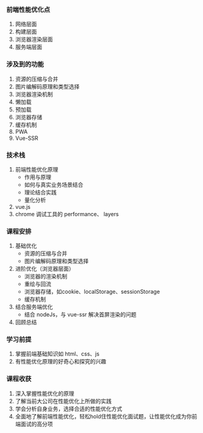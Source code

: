 ### 前端性能优化点
1. 网络层面
2. 构建层面
3. 浏览器渲染层面
4. 服务端层面


### 涉及到的功能
1. 资源的压缩与合并
2. 图片编解码原理和类型选择
3. 浏览器渲染机制
4. 懒加载
5. 预加载
6. 浏览器存储
7. 缓存机制
8. PWA
9. Vue-SSR


### 技术栈
1. 前端性能优化原理
    * 作用与原理
    * 如何与真实业务场景结合
    * 理论结合实践
    * 量化分析
2. vue.js
3. chrome 调试工具的 performance、 layers


### 课程安排
1. 基础优化
    * 资源的压缩与合并
    * 图片编解码原理和类型选择
2. 进阶优化（浏览器层面）
    * 浏览器的渲染机制
    * 重绘与回流
    * 浏览器存储，如cookie、localStorage、sessionStorage
    * 缓存机制
3. 结合服务端优化
    * 结合 nodeJs，与 vue-ssr 解决首屏渲染的问题
4. 回顾总结 


### 学习前提
1. 掌握前端基础知识如 html、css、js
2. 有性能优化原理的好奇心和探究的兴趣


### 课程收获
1. 深入掌握性能优化的原理
2. 了解当前大公司在性能优化上所做的实践
3. 学会分析自身业务，选择合适的性能优化方式
4. 全面地了解前端性能优化，轻松hold住性能优化面试题，让性能优化成为你前端面试的高分项
